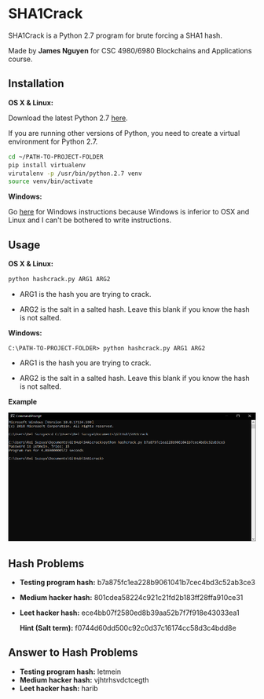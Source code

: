 # SHA1Crack

SHA1Crack is a Python 2.7 program 
for brute forcing a SHA1 hash.

Made by **James Nguyen** for CSC 4980/6980 Blockchains and Applications course.

## Installation

**OS X & Linux:**

Download the latest Python 2.7 [here](https://www.python.org/downloads/release/python-2715/).

If you are running other versions of Python, you need to create a virtual environment for Python 2.7.

```bash
cd ~/PATH-TO-PROJECT-FOLDER
pip install virtualenv
virutalenv -p /usr/bin/python.2.7 venv
source venv/bin/activate
```

**Windows:**

Go [here](http://timmyreilly.azurewebsites.net/python-pip-virtualenv-installation-on-windows/) for Windows instructions because Windows is inferior to OSX and Linux and I can't be bothered to write instructions.

## Usage

**OS X & Linux:**

```bash
python hashcrack.py ARG1 ARG2
```

- ARG1 is the hash you are trying to crack.

- ARG2 is the salt in a salted hash. Leave this blank if you know the hash is not salted.

**Windows:**

```
C:\PATH-TO-PROJECT-FOLDER> python hashcrack.py ARG1 ARG2
```

- ARG1 is the hash you are trying to crack.

- ARG2 is the salt in a salted hash. Leave this blank if you know the hash is not salted.

**Example**

![alt text](https://raw.githubusercontent.com/chamewin/SHA1Crack/master/images/ex_win10.PNG)

## Hash Problems
- **Testing program hash:** b7a875fc1ea228b9061041b7cec4bd3c52ab3ce3
- **Medium hacker hash:** 801cdea58224c921c21fd2b183ff28ffa910ce31
- **Leet hacker hash:** ece4bb07f2580ed8b39aa52b7f7f918e43033ea1

    **Hint (Salt term):** f0744d60dd500c92c0d37c16174cc58d3c4bdd8e
    
## Answer to Hash Problems
- **Testing program hash:** letmein
- **Medium hacker hash:** vjhtrhsvdctcegth
- **Leet hacker hash:** harib
